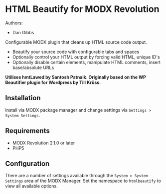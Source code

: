HTML Beautify for MODX Revolution
=================================

Authors:

- Dan Gibbs

Configurable MODX plugin that cleans up HTML source code output.

- Beautify your source code with configurable tabs and spaces
- Optionally control your HTML output by forcing valid HTML, unique ID's
- Optionally disable certain elements, manipulate HTML comments, insert
base/absolute URLs

**Utilises hmtLawed by Santosh Patnaik. Originally based on the WP Beautifier
plugin for Wordpress by Till Krüss.**

## Installation

Install via MODX package manager and change settings via
`Settings > System Settings`.

## Requirements

- MODX Revolution 2.1.0 or later
- PHP5

## Configuration

There are a number of settings available through the `System > System Settings`
area of the MODX Manager. Set the namespace to `htmlbeautify` to view all
available options.
